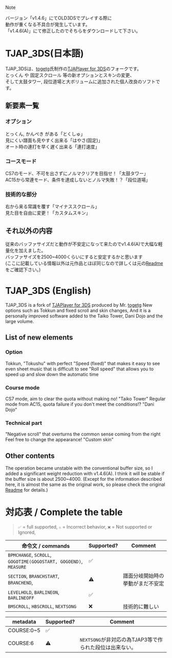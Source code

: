 > [!NOTE]
> バージョン「v1.4.6」にてOLD3DSでプレイする際に  
> 動作が重くなる不具合が発生しています。  
> 「v1.4.6(A)」にて修正したのでそちらをダウンロードして下さい。    

# TJAP_3DS(日本語)  
TJAP_3DSは、[togetg](https://github.com/togetg)氏制作の[TJAPlayer for 3DS](https://github.com/togetg/TJAPlayer_for_3DS)のフォークです。  
とっくん や 固定スクロール 等の新オプションとスキンの変更、  
そして太鼓タワー, 段位道場と大ボリュームに追加された個人改良のソフトです。  

## 新要素一覧  
### オプション  
とっくん, かんぺき がある「とくしゅ」  
見にくい譜面も見やすく出来る「はやさ(固定)」  
オート時の連打を早く遅く出来る「連打速度」  

### コースモード  
CS7のモード、不可を出さずにノルマクリアを目指せ！「太鼓タワー」  
AC15から常連モード、条件を達成しないとノルマ失敗！？「段位道場」  

### 技術的な部分  
右から来る常識を覆す「マイナススクロール」  
見た目を自由に変更！「カスタムスキン」  

## それ以外の内容  
従来のバッファサイズだと動作が不安定になって来たのでv1.4.6(A)で大幅な軽量化を加えました。  
バッファサイズを2500~4000くらいにすると安定するかと思います  
(ここに記載している情報以外は元作品とほぼ同じなので詳しくは元の[Readme](https://github.com/togetg/TJAPlayer_for_3DS/blob/master/README.md)をご確認下さい。)  

# TJAP_3DS (English)
TJAP_3DS is a fork of [TJAPlayer for 3DS](https://github.com/togetg/TJAPlayer_for_3DS) produced by Mr. [togetg](https://github.com/togetg)
New options such as Tokkun and fixed scroll and skin changes,
And it is a personally improved software added to the Taiko Tower, Dani Dojo and the large volume.

## List of new elements
### Option
Tokkun, "Tokushu" with perfect
"Speed (fixed)" that makes it easy to see even sheet music that is difficult to see
"Roll speed" that allows you to speed up and slow down the automatic time

### Course mode
CS7 mode, aim to clear the quota without making no! "Taiko Tower"
Regular mode from AC15, quota failure if you don't meet the conditions!? "Dani Dojo"

### Technical part
"Negative scroll" that overturns the common sense coming from the right
Feel free to change the appearance! "Custom skin"

## Other contents
The operation became unstable with the conventional buffer size, so I added a significant weight reduction with v1.4.6(A).
I think it will be stable if the buffer size is about 2500~4000.
(Except for the information described here, it is almost the same as the original work, so please check the original [Readme](https://github.com/togetg/TJAPlayer_for_3DS/blob/master/README_en.md) for details.)  

# 対応表 / Complete the table
> `✅` = full supported, `⚠️` = Incorrect behavior, `❌` = Not supported or Ignored,

|命令文 / commands|Supported?|Comment|
|---|---|---|
|`BPMCHANGE`, `SCROLL`, `GOGOTIME(GOGOSTART, GOGOEND)`, `MEASURE`|✅||
|`SECTION`, `BRANCHSTART`, `BRANCHEND`, |⚠️|譜面分岐開始時の挙動がまだ不安定|
|`LEVELHOLD`, `BARLINEON`, `BARLINEOFF`|✅||
|`BMSCROLL`, `HBSCROLL`, `NEXTSONG`|❌|技術的に難しい|

|metadata|Supported?|Comment|
|---|---|---|
|COURSE:0~5|✅||
|COURSE:6|⚠️|`NEXTSONG`が非対応の為TJAP3等で作られた段位は出来ない。|
